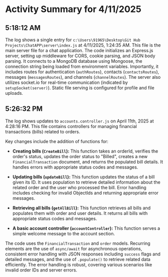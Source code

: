 # Activity Summary for 4/11/2025

## 5:18:12 AM
The log shows a single entry for `c:\Users\91965\Desktop\Git Hub Projects\ChatAPP\server\index.js` at 4/11/2025, 1:24:35 AM. This file is the main server file for a chat application.  The code initializes an Express.js server, setting up middleware for CORS, cookie parsing, and JSON body parsing. It connects to a MongoDB database using Mongoose, the connection string being loaded from environment variables.  Importantly, it includes routes for authentication (`authRoutes`), contacts (`contactsRoutes`), messages (`messagesRoutes`), and channels (`channelRoutes`).  The server also utilizes socket.io for real-time communication (indicated by `setupSocket(server)`).  Static file serving is configured for profile and file uploads.


## 5:26:32 PM
The log shows updates to `accounts.controller.js` on April 11th, 2025 at 4:28:16 PM.  This file contains controllers for managing financial transactions (bills) related to orders.

Key changes include the addition of functions for:

* **Creating bills (`CreateBill`):** This function takes an orderId, verifies the order's status, updates the order status to "Billed", creates a new `FinancialTransaction` document, and returns the populated bill details.  It handles errors with appropriate status codes and messages.

* **Updating bills (`updateBill`):** This function updates the status of a bill given its ID. It uses population to retrieve detailed information about the related order and the user who processed the bill.  Error handling includes checking for invalid ObjectIds and returning appropriate error messages.

* **Retrieving all bills (`getAllBill`):** This function retrieves all bills and populates them with order and user details. It returns all bills with appropriate status codes and messages.

* **A basic account controller (`accountController`):** This function serves a simple welcome message to the account section.


The code uses the `FinancialTransaction` and `order` models.  Recurring elements are the use of `async/await` for asynchronous operations, consistent error handling with JSON responses including `success` flags and detailed messages, and the use of `.populate()` to retrieve related data efficiently.  The error handling is robust, covering various scenarios like invalid order IDs and server errors.
